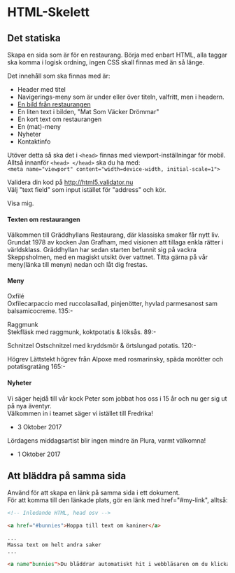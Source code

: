 # HTML-Skelett


## Det statiska  

Skapa en sida som är för en restaurang. 
Börja med enbart HTML, alla taggar ska komma i logisk ordning, ingen CSS skall finnas med än så länge.

Det innehåll som ska finnas med är:  
* Header med titel
* Navigerings-meny som är under eller över titeln, valfritt, men i headern.
* [En bild från restaurangen](http://nicullman.se/webbutv/images.html)
* En liten text i bilden, "Mat Som Väcker Drömmar"
* En kort text om restaurangen
* En (mat)-meny
* Nyheter
* Kontaktinfo

Utöver detta så ska det i ```<head>``` finnas med viewport-inställningar för mobil. 
Alltså innanför ```<head> </head>``` ska du ha med:  
```<meta name="viewport" content="width=device-width, initial-scale=1">```

Validera din kod på http://html5.validator.nu  
Välj "text field" som input istället för "address" och kör.

Visa mig.

#### Texten om restaurangen  
Välkommen till Gräddhyllans Restaurang, där klassiska smaker får nytt liv. Grundat 1978 av kocken
Jan Grafham, med visionen att tillaga enkla rätter i världsklass. Gräddhyllan har sedan starten befunnit sig på vackra Skeppsholmen,
med en magiskt utsikt över vattnet. Titta gärna på vår meny(länka till menyn) nedan och låt dig frestas. 

#### Meny
Oxfilé  
Oxfilecarpaccio med ruccolasallad, pinjenötter, hyvlad parmesanost sam balsamicocreme. 135:-

Raggmunk  
Stekfläsk med raggmunk, koktpotatis & löksås. 89:-

Schnitzel
Ostschnitzel med kryddsmör & örtslungad potatis. 120:-

Högrev
Lättstekt högrev från Alpoxe med rosmarinsky, späda morötter och potatisgratäng 165:-

#### Nyheter

Vi säger hejdå till vår kock Peter som jobbat hos oss i 15 år och nu ger sig ut på nya äventyr.  
Välkommen in i teamet säger vi istället till Fredrika!
- 3 Oktober 2017

Lördagens middagsartist blir ingen mindre än Plura, varmt välkomna!
- 1 Oktober 2017

## Att bläddra på samma sida

Använd <a name="my-link"></a> för att skapa en länk på samma sida i ett dokument.  
För att komma till den länkade plats, gör en länk med href="#my-link", alltså:

```HTML
<!-- Inledande HTML, head osv -->

<a href="#bunnies">Hoppa till text om kaniner</a>

...
Massa text om helt andra saker  
...  

<a name"bunnies">Du bläddrar automatiskt hit i webbläsaren om du klickar på #bunnies-länken.</a>

```
